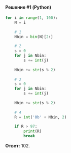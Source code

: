 #### Решение #1 (Python)
```python
for i in range(1, 100):
	N = i
	
	# 1
	Nbin = bin(N)[2:]
	
	# 2
	s = 0
	for j in Nbin:
		s += int(j)
	
	Nbin += str(s % 2)
	
	# 3
	s = 0
	for j in Nbin:
		s += int(j)
	
	Nbin += str(s % 2)
	
	# 4
	R = int('0b' + Nbin, 2)
	
	if R > 97:
		print(R)
		break
```
**Ответ:** 102.

